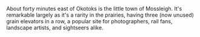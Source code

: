 About forty minutes east of Okotoks is the little town of Mossleigh. It's remarkable largely as it's a rarity in the prairies, having three (now unused) grain elevators in a row, a popular site for photographers, rail fans, landscape artists, and sightseers alike. 